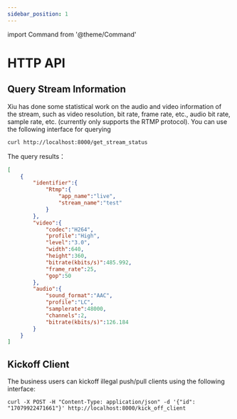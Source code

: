 ```yaml
---
sidebar_position: 1
---
```


import Command from '@theme/Command'

# HTTP API

## Query Stream Information

Xiu has done some statistical work on the audio and video information of the stream, such as video resolution, bit rate, frame rate, etc., audio bit rate, sample rate, etc. (currently only supports the RTMP protocol). You can use the following interface for querying

```shell
curl http://localhost:8000/get_stream_status
```

The query results：

```json
[
    {
        "identifier":{
            "Rtmp":{
                "app_name":"live",
                "stream_name":"test"
            }
        },
        "video":{
            "codec":"H264",
            "profile":"High",
            "level":"3.0",
            "width":640,
            "height":360,
            "bitrate(kbits/s)":485.992,
            "frame_rate":25,
            "gop":50
        },
        "audio":{
            "sound_format":"AAC",
            "profile":"LC",
            "samplerate":48000,
            "channels":2,
            "bitrate(kbits/s)":126.184
        }
    }
]
```


## Kickoff Client

The business users can kickoff illegal push/pull clients using the following interface:


```shell
curl -X POST -H "Content-Type: application/json" -d '{"id": "17079922471661"}' http://localhost:8000/kick_off_client
```






